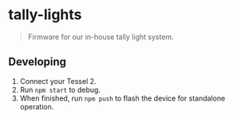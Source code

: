 # tally-lights

> Firmware for our in-house tally light system.

## Developing
1. Connect your Tessel 2.
2. Run `npm start` to debug.
3. When finished, run `npm push` to flash the device for standalone operation.
